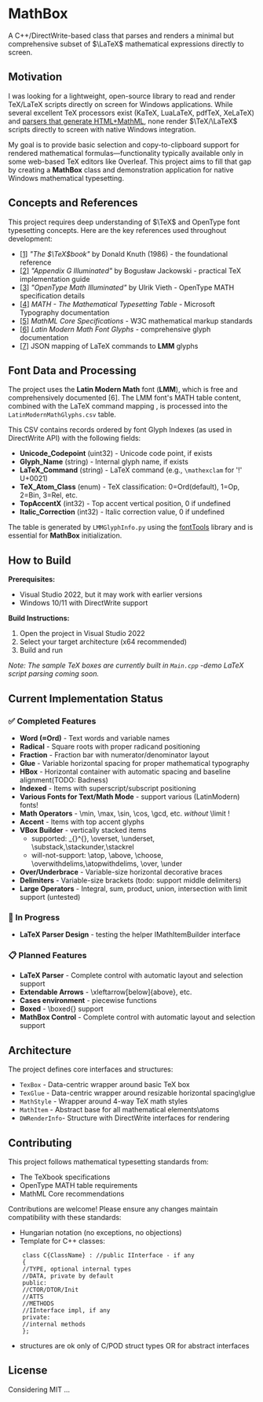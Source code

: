 # MathBox

A C++/DirectWrite-based class that parses and renders a minimal but comprehensive subset of $\LaTeX$ mathematical expressions directly to screen.

## Motivation
I was looking for a lightweight, open-source library to read and render TeX/LaTeX scripts directly on screen for Windows applications. While several excellent TeX processors exist (KaTeX, LuaLaTeX, pdfTeX, XeLaTeX) and [parsers that generate HTML+MathML](https://tex.stackexchange.com/questions/4223/what-parsers-for-latex-mathematics-exist-outside-of-the-tex-engines), none render $\TeX/\LaTeX$ scripts directly to screen with native Windows integration.

My goal is to provide basic selection and copy-to-clipboard support for rendered mathematical formulas—functionality typically available only in some web-based TeX editors like Overleaf. This project aims to fill that gap by creating a **MathBox** class and demonstration application for native Windows mathematical typesetting.

## Concepts and References

This project requires deep understanding of $\TeX$ and OpenType font typesetting concepts. Here are the key references used throughout development:

- <a id="1">[[1]](https://visualmatheditor.equatheque.net/doc/texbook.pdf)</a> *"The $\TeX$book"* by Donald Knuth (1986) - the foundational reference
- <a id="2">[[2]](https://www.tug.org/TUGboat/tb27-1/tb86jackowski.pdf)</a> *"Appendix G Illuminated"* by Bogusław Jackowski - practical TeX implementation guide
- <a id="3">[[3]](https://www.ntg.nl/maps/38/03.pdf)</a> *"OpenType Math Illuminated"* by Ulrik Vieth - OpenType MATH specification details
- <a id="4">[[4]](https://learn.microsoft.com/en-us/typography/opentype/spec/math)</a> *MATH - The Mathematical Typesetting Table* - Microsoft Typography documentation
- <a id="5">[[5]](https://w3c.github.io/mathml-core/)</a> *MathML Core Specifications* - W3C mathematical markup standards
- <a id="6">[[6]](https://fred-wang.github.io/MathFonts/LatinModern/)</a> *Latin Modern Math Font Glyphs* - comprehensive glyph documentation
- <a id="7">[[7]](https://github.com/ViktorQvarfordt/unicode-latex)</a> JSON mapping of LaTeX commands to **LMM** glyphs

## Font Data and Processing

The project uses the **Latin Modern Math** font (**LMM**), which is free and comprehensively documented [6]. The LMM font's MATH table content, combined with the LaTeX command mapping [](#7), is processed into the `LatinModernMathGlyphs.csv` table.

This CSV contains records ordered by font Glyph Indexes (as used in DirectWrite API) with the following fields:

- **Unicode_Codepoint** (uint32) - Unicode code point, if exists
- **Glyph_Name** (string) - Internal glyph name, if exists  
- **LaTeX_Command** (string) - LaTeX command (e.g., `\mathexclam` for '!' U+0021)
- **TeX_Atom_Class** (enum) - TeX classification: 0=Ord(default), 1=Op, 2=Bin, 3=Rel, etc.
- **TopAccentX** (int32) - Top accent vertical position, 0 if undefined
- **Italic_Correction** (int32) - Italic correction value, 0 if undefined

The table is generated by `LMMGlyphInfo.py` using the [fontTools](https://fonttools.readthedocs.io/) library and is essential for **MathBox** initialization.

## How to Build

**Prerequisites:**
- Visual Studio 2022, but it may work with earlier versions
- Windows 10/11 with DirectWrite support

**Build Instructions:**
1. Open the project in Visual Studio 2022
2. Select your target architecture (x64 recommended)
3. Build and run

*Note: The sample TeX boxes are currently built in `Main.cpp` -demo LaTeX script parsing coming soon.*

## Current Implementation Status

### ✅ Completed Features
- **Word (≈Ord)** - Text words and variable names
- **Radical** - Square roots with proper radicand positioning  
- **Fraction** - Fraction bar with numerator/denominator layout
- **Glue** - Variable horizontal spacing for proper mathematical typography
- **HBox** - Horizontal container with automatic spacing and baseline alignment(TODO: Badness)
- **Indexed** - Items with superscript/subscript positioning
- **Various Fonts for Text/Math Mode** - support various (LatinModern) fonts!
- **Math Operators** - \min, \max, \sin, \cos, \gcd, etc. _without_ \limit !
- **Accent** - Items with top accent glyphs
- **VBox Builder** - vertically stacked items
  - supported:  _{}^{}, \overset, \underset, \substack,\stackunder,\stackrel
  - will-not-support: \atop, \above, \choose, \overwithdelims,\atopwithdelims, \over, \under
- **Over/Underbrace** - Variable-size horizontal decorative braces
- **Delimiters** - Variable-size brackets (todo: support middle delimiters)
- **Large Operators** - Integral, sum, product, union, intersection with limit support (untested)

### 🚧 In Progress
- **LaTeX Parser Design** - testing the helper IMathItemBuilder interface

### 📋 Planned Features
- **LaTeX Parser** - Complete control with automatic layout and selection support
- **Extendable Arrows** - \xleftarrow[below]{above}, etc.
- **Cases environment** - piecewise functions
- **Boxed** - \boxed{} support
- **MathBox Control** - Complete control with automatic layout and selection support

## Architecture

The project defines core interfaces and structures:
- `TexBox`      - Data-centric wrapper around basic TeX box
- `TexGlue`     - Data-centric wrapper around resizable horizontal spacing\glue
- `MathStyle`   - Wrapper around 4-way TeX math styles
- `MathItem`    - Abstract base for all mathematical elements\atoms
- `DWRenderInfo`- Structure with DirectWrite interfaces for rendering 

## Contributing

This project follows mathematical typesetting standards from:
- The TeXbook specifications
- OpenType MATH table requirements  
- MathML Core recommendations

Contributions are welcome! Please ensure any changes maintain compatibility with these standards:
- Hungarian notation (no exceptions, no objections)
- Template for C++ classes:
```
	class C{ClassName} : //public IInterface - if any
	{
	//TYPE, optional internal types
	//DATA, private by default
	public:
	//CTOR/DTOR/Init
	//ATTS
	//METHODS
	//IInterface impl, if any
	private:
	//internal methods
	};
```
- structures are ok only of C/POD struct types OR for abstract interfaces 
## License

Considering MIT ...

